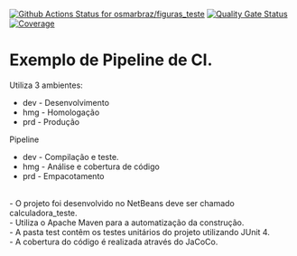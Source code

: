 [![Github Actions Status for osmarbraz/figuras_teste](https://github.com/osmarbraz/figuras_teste/workflows/Integra%C3%A7%C3%A3o%20continua%20de%20Java%20com%20Maven/badge.svg)](https://github.com/osmarbraz/figuras_teste/actions) 
[![Quality Gate Status](https://sonarcloud.io/api/project_badges/measure?project=osmarbraz_figuras_teste&metric=alert_status)](https://sonarcloud.io/summary/new_code?id=osmarbraz_figuras_teste)
[![Coverage](https://sonarcloud.io/api/project_badges/measure?project=osmarbraz_figuras_teste&metric=coverage)](https://sonarcloud.io/component_measures?id=osmarbraz_figuras_teste&metric=coverage)

# Exemplo de Pipeline de CI.

Utiliza 3 ambientes:
- dev - Desenvolvimento
- hmg - Homologação
- prd - Produção

Pipeline 
- dev - Compilação e teste.
- hmg - Análise e cobertura de código
- prd - Empacotamento

<br>
- O projeto foi desenvolvido no NetBeans deve ser chamado calculadora_teste.<br>
- Utiliza o Apache Maven para a automatização da construção.<br>
- A pasta test contêm os testes unitários do projeto utilizando JUnit 4.<br>
- A cobertura do código é realizada através do JaCoCo.<br>
